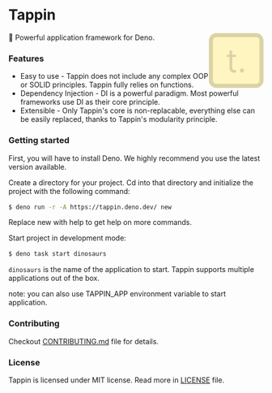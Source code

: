 # Tappin

<img src="./media/minilogo.png" align="right" />
🦖 Powerful application framework for Deno.

### Features

- Easy to use - Tappin does not include any complex OOP or SOLID principles.
  Tappin fully relies on functions.
- Dependency Injection - DI is a powerful paradigm. Most powerful frameworks use
  DI as their core principle.
- Extensible - Only Tappin's core is non-replacable, everything else can be
  easily replaced, thanks to Tappin's modularity principle.

### Getting started

First, you will have to install Deno. We highly recommend you use the latest
version available.

Create a directory for your project. Cd into that directory and initialize the
project with the following command:

```sh
$ deno run -r -A https://tappin.deno.dev/ new
```

Replace new with help to get help on more commands.

Start project in development mode:

```sh
$ deno task start dinosaurs
```

`dinosaurs` is the name of the application to start. Tappin supports multiple
applications out of the box.

note: you can also use TAPPIN_APP environment variable to start application.

### Contributing

Checkout [CONTRIBUTING.md](./CONTRIBUTING.md) file for details.

### License

Tappin is licensed under MIT license. Read more in [LICENSE](./LICENSE) file.
